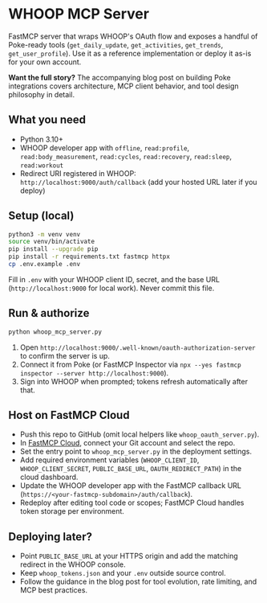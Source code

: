 # WHOOP MCP Server

FastMCP server that wraps WHOOP's OAuth flow and exposes a handful of Poke-ready tools (`get_daily_update`, `get_activities`, `get_trends`, `get_user_profile`). Use it as a reference implementation or deploy it as-is for your own account.

**Want the full story?** The accompanying blog post on building Poke integrations covers architecture, MCP client behavior, and tool design philosophy in detail.

## What you need
- Python 3.10+
- WHOOP developer app with `offline`, `read:profile`, `read:body_measurement`, `read:cycles`, `read:recovery`, `read:sleep`, `read:workout`
- Redirect URI registered in WHOOP: `http://localhost:9000/auth/callback` (add your hosted URL later if you deploy)

## Setup (local)
```bash
python3 -m venv venv
source venv/bin/activate
pip install --upgrade pip
pip install -r requirements.txt fastmcp httpx
cp .env.example .env
```
Fill in `.env` with your WHOOP client ID, secret, and the base URL (`http://localhost:9000` for local work). Never commit this file.

## Run & authorize
```bash
python whoop_mcp_server.py
```
1. Open `http://localhost:9000/.well-known/oauth-authorization-server` to confirm the server is up.
2. Connect it from Poke (or FastMCP Inspector via `npx --yes fastmcp inspector --server http://localhost:9000`).
3. Sign into WHOOP when prompted; tokens refresh automatically after that.


## Host on FastMCP Cloud
- Push this repo to GitHub (omit local helpers like `whoop_oauth_server.py`).
- In [FastMCP Cloud](https://gofastmcp.com/), connect your Git account and select the repo.
- Set the entry point to `whoop_mcp_server.py` in the deployment settings.
- Add required environment variables (`WHOOP_CLIENT_ID`, `WHOOP_CLIENT_SECRET`, `PUBLIC_BASE_URL`, `OAUTH_REDIRECT_PATH`) in the cloud dashboard.
- Update the WHOOP developer app with the FastMCP callback URL (`https://<your-fastmcp-subdomain>/auth/callback`).
- Redeploy after editing tool code or scopes; FastMCP Cloud handles token storage per environment.

## Deploying later?
- Point `PUBLIC_BASE_URL` at your HTTPS origin and add the matching redirect in the WHOOP console.
- Keep `whoop_tokens.json` and your `.env` outside source control.
- Follow the guidance in the blog post for tool evolution, rate limiting, and MCP best practices.
